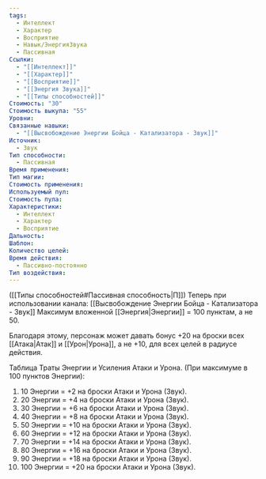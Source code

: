 ```yaml
---
tags:
  - Интеллект
  - Характер
  - Восприятие
  - Навык/ЭнергияЗвука
  - Пассивная
Ссылки:
  - "[[Интеллект]]"
  - "[[Характер]]"
  - "[[Восприятие]]"
  - "[[Энергия Звука]]"
  - "[[Типы способностей]]"
Стоимость: "30"
Стоимость выкупа: "55"
Уровни: 
Связанные навыки:
  - "[[Высвобождение Энергии Бойца - Катализатора - Звук]]"
Источник:
  - Звук
Тип способности:
  - Пассивная
Время применения: 
Тип магии: 
Стоимость применения: 
Используемый пул: 
Стоимость пула: 
Характеристики:
  - Интеллект
  - Характер
  - Восприятие
Дальность: 
Шаблон: 
Количество целей: 
Время действия:
  - Пассивно-постоянно
Тип воздействия:
---
```

([[Типы способностей#Пассивная способность|П]]) Теперь при использовании канала: [[Высвобождение Энергии Бойца - Катализатора - Звук]] Максимум вложенной [[Энергия|Энергии]] = 100 пунктам, а не 50.

Благодаря этому, персонаж может давать бонус +20 на броски всех [[Атака|Атак]] и [[Урон|Урона]], а не +10, для всех целей в радиусе действия. 

Таблица Траты Энергии и Усиления Атаки и Урона.
(При максимуме в 100 пунктов Энергии):

1. 10 Энергии = +2 на броски Атаки и Урона (Звук).
2. 20 Энергии = +4 на броски Атаки и Урона (Звук).
3. 30 Энергии = +6 на броски Атаки и Урона (Звук).
4. 40 Энергии = +8 на броски Атаки и Урона (Звук).
5. 50 Энергии = +10 на броски Атаки и Урона (Звук).
6. 60 Энергии = +12 на броски Атаки и Урона (Звук).
7. 70 Энергии = +14 на броски Атаки и Урона (Звук).
8. 80 Энергии = +16 на броски Атаки и Урона (Звук).
9. 90 Энергии = +18 на броски Атаки и Урона (Звук).
10. 100 Энергии = +20 на броски Атаки и Урона (Звук).